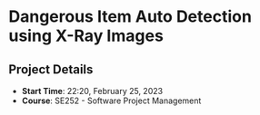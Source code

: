 # Dangerous Item Auto Detection using X-Ray Images

## Project Details
- **Start Time**: 22:20, February 25, 2023
- **Course**: SE252 - Software Project Management

